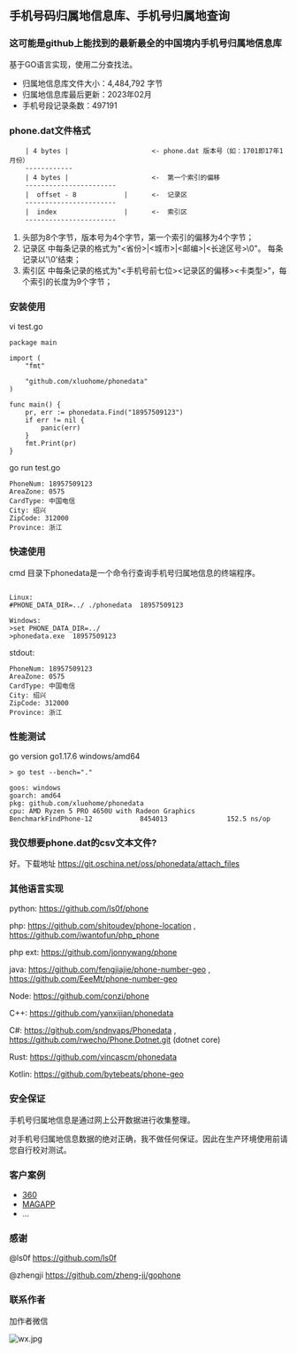 手机号码归属地信息库、手机号归属地查询
----------------------------

### 这可能是github上能找到的最新最全的中国境内手机号归属地信息库
基于GO语言实现，使用二分查找法。

 - 归属地信息库文件大小：4,484,792 字节
 - 归属地信息库最后更新：2023年02月
 - 手机号段记录条数：497191

### phone.dat文件格式

        | 4 bytes |                     <- phone.dat 版本号（如：1701即17年1月份）
        ------------
        | 4 bytes |                     <-  第一个索引的偏移
        -----------------------
        |  offset - 8            |      <-  记录区
        -----------------------
        |  index                 |      <-  索引区
        -----------------------

1. 头部为8个字节，版本号为4个字节，第一个索引的偏移为4个字节；
2. 记录区 中每条记录的格式为"<省份>|<城市>|<邮编>|<长途区号>\0"。 每条记录以'\0'结束；
3. 索引区 中每条记录的格式为"<手机号前七位><记录区的偏移><卡类型>"，每个索引的长度为9个字节；

### 安装使用

 vi test.go

```
package main

import (
	"fmt"

	"github.com/xluohome/phonedata"
)

func main() {
	pr, err := phonedata.Find("18957509123")
	if err != nil {
		panic(err)
	}
	fmt.Print(pr)
}

````
go run test.go

```
PhoneNum: 18957509123
AreaZone: 0575
CardType: 中国电信
City: 绍兴
ZipCode: 312000
Province: 浙江
```

### 快速使用

cmd 目录下phonedata是一个命令行查询手机号归属地信息的终端程序。
```

Linux:
#PHONE_DATA_DIR=../ ./phonedata  18957509123

Windows:
>set PHONE_DATA_DIR=../
>phonedata.exe  18957509123
```
stdout:
```
PhoneNum: 18957509123
AreaZone: 0575
CardType: 中国电信
City: 绍兴
ZipCode: 312000
Province: 浙江
```

### 性能测试

go version go1.17.6 windows/amd64

```
> go test --bench="."

goos: windows
goarch: amd64
pkg: github.com/xluohome/phonedata
cpu: AMD Ryzen 5 PRO 4650U with Radeon Graphics
BenchmarkFindPhone-12            8454013               152.5 ns/op

```

### 我仅想要phone.dat的csv文本文件?

好。下载地址
https://git.oschina.net/oss/phonedata/attach_files


### 其他语言实现

python: https://github.com/ls0f/phone

php:  https://github.com/shitoudev/phone-location , https://github.com/iwantofun/php_phone

php ext: https://github.com/jonnywang/phone

java: https://github.com/fengjiajie/phone-number-geo , https://github.com/EeeMt/phone-number-geo

Node: https://github.com/conzi/phone

C++: https://github.com/yanxijian/phonedata

C#: https://github.com/sndnvaps/Phonedata ,  https://github.com/rwecho/Phone.Dotnet.git (dotnet core)

Rust: https://github.com/vincascm/phonedata

Kotlin: https://github.com/bytebeats/phone-geo

### 安全保证

手机号归属地信息是通过网上公开数据进行收集整理。

对手机号归属地信息数据的绝对正确，我不做任何保证。因此在生产环境使用前请您自行校对测试。


### 客户案例

- [360](https://www.360.cn/)
- [MAGAPP](http://www.magapp.cc/)
- ...

### 感谢
@ls0f https://github.com/ls0f

@zhengji  https://github.com/zheng-ji/gophone

### 联系作者

加作者微信

![wx.jpg](https://ucc.alicdn.com/pic/developer-ecology/f41fd688affb41fc8853c4f99abd3d45.jpg)
